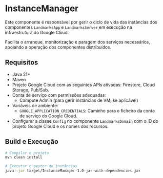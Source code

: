# InstanceManager

Este componente é responsável por gerir o ciclo de vida das instâncias dos componentes `LandmarksApp` e `LandmarksServer` em execução na infraestrutura do Google Cloud.

Facilita o arranque, monitorização e paragem dos serviços necessários, apoiando a operação dos componentes distribuídos.

## Requisitos

- Java 21+
- Maven
- Projeto Google Cloud com as seguintes APIs ativadas: Firestore, Cloud Storage, Pub/Sub.
- Conta de serviço com permissões adequadas:
    - Compute Admin (para gerir instâncias de VM, se aplicável)
- Variáveis de ambiente:
    - `GOOGLE_APPLICATION_CREDENTIALS`: Caminho para o ficheiro da conta de serviço do Google Cloud.
- Configurar a classe `Config` no componente `LandmarksDomain` com o ID do projeto Google Cloud e os nomes dos recursos.

## Build e Execução

```bash
# Compilar o projeto
mvn clean install

# Executar o gestor de instâncias
java -jar target/InstanceManager-1.0-jar-with-dependencies.jar
```